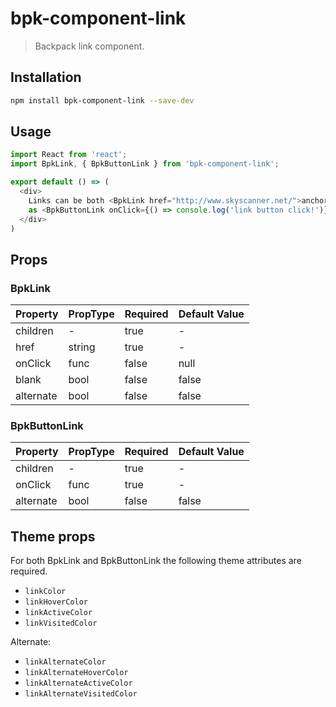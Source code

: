 # bpk-component-link

> Backpack link component.

## Installation

```sh
npm install bpk-component-link --save-dev
```

## Usage

```js
import React from 'react';
import BpkLink, { BpkButtonLink } from 'bpk-component-link';

export default () => (
  <div>
    Links can be both <BpkLink href="http://www.skyscanner.net/">anchor tags</BpkLink> as well
    as <BpkButtonLink onClick={() => console.log('link button click!')}>button tags</BpkButtonLink>.
  </div>
)
```

## Props

### BpkLink

| Property  | PropType | Required | Default Value |
| --------  | -------- | -------- | ------------- |
| children  | -        | true     | -             |
| href      | string   | true     | -             |
| onClick   | func     | false    | null          |
| blank     | bool     | false    | false         |
| alternate | bool     | false    | false         |

### BpkButtonLink

| Property  | PropType | Required | Default Value |
| --------  | -------- | -------- | ------------- |
| children  | -        | true     | -             |
| onClick   | func     | true     | -             |
| alternate | bool     | false    | false         |

## Theme props

For both BpkLink and BpkButtonLink the following theme attributes are required.

* `linkColor`
* `linkHoverColor`
* `linkActiveColor`
* `linkVisitedColor`

Alternate:

* `linkAlternateColor`
* `linkAlternateHoverColor`
* `linkAlternateActiveColor`
* `linkAlternateVisitedColor`
